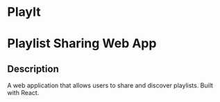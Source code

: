 # PlayIt

# Playlist Sharing Web App

## Description
A web application that allows users to share and discover playlists. Built with React.